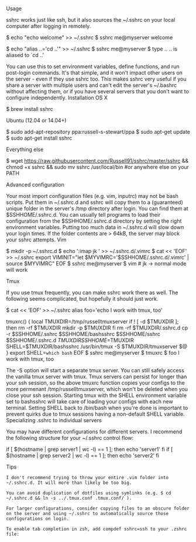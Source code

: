 Usage

sshrc works just like ssh, but it also sources the ~/.sshrc on your local computer after logging in remotely.

$ echo "echo welcome" >> ~/.sshrc
$ sshrc me@myserver
welcome

$ echo "alias ..='cd ..'" >> ~/.sshrc
$ sshrc me@myserver
$ type ..
.. is aliased to `cd ..'

You can use this to set environment variables, define functions, and run post-login commands. It's that simple, and it won't impact other users on the server - even if they use sshrc too. This makes sshrc very useful if you share a server with multiple users and can't edit the server's ~/.bashrc without affecting them, or if you have several servers that you don't want to configure independently.
Installation
OS X

$ brew install sshrc

Ubuntu (12.04 or 14.04+)

$ sudo add-apt-repository ppa:russell-s-stewart/ppa
$ sudo apt-get update
$ sudo apt-get install sshrc

Everything else

$ wget https://raw.githubusercontent.com/Russell91/sshrc/master/sshrc && 
chmod +x sshrc && 
sudo mv sshrc /usr/local/bin #or anywhere else on your PATH

Advanced configuration

Your most import configuration files (e.g. vim, inputrc) may not be bash scripts. Put them in ~/.sshrc.d and sshrc will copy them to a (guaranteed) unique folder in the server's /tmp directory after login. You can find them at $SSHHOME/.sshrc.d. You can usually tell programs to load their configuration from the $SSHHOME/.sshrc.d directory by setting the right environment variables. Putting too much data in ~/.sshrc.d will slow down your login times. If the folder contents are > 64kB, the server may block your sshrc attempts.
Vim

$ mkdir -p ~/.sshrc.d
$ echo ':imap <special> jk <Esc>' >> ~/.sshrc.d/.vimrc
$ cat << 'EOF' >> ~/.sshrc
export VIMINIT="let \$MYVIMRC='$SSHHOME/.sshrc.d/.vimrc' | source \$MYVIMRC"
EOF
$ sshrc me@myserver
$ vim # jk -> normal mode will work

Tmux

If you use tmux frequently, you can make sshrc work there as well. The following seems complicated, but hopefully it should just work.

$ cat << 'EOF' >> ~/.sshrc
alias foo='echo I work with tmux, too'

tmuxrc() {
    local TMUXDIR=/tmp/russelltmuxserver
    if ! [ -d $TMUXDIR ]; then
        rm -rf $TMUXDIR
        mkdir -p $TMUXDIR
    fi
    rm -rf $TMUXDIR/.sshrc.d
    cp -r $SSHHOME/.sshrc $SSHHOME/bashsshrc $SSHHOME/sshrc $SSHHOME/.sshrc.d $TMUXDIR
    SSHHOME=$TMUXDIR SHELL=$TMUXDIR/bashsshrc /usr/bin/tmux -S $TMUXDIR/tmuxserver $@
}
export SHELL=`which bash`
EOF
$ sshrc me@myserver
$ tmuxrc
$ foo
I work with tmux, too

The -S option will start a separate tmux server. You can still safely access the vanilla tmux server with tmux. Tmux servers can persist for longer than your ssh session, so the above tmuxrc function copies your configs to the more permenant /tmp/russelltmuxserver, which won't be deleted when you close your ssh session. Starting tmux with the SHELL environment variable set to bashsshrc will take care of loading your configs with each new terminal. Setting SHELL back to /bin/bash when you're done is important to prevent quirks due to tmux sessions having a non-default SHELL variable.
Specializing .sshrc to individual servers

You may have different configurations for different servers. I recommend the following structure for your ~/.sshrc control flow:

if [ $(hostname | grep server1 | wc -l) == 1 ]; then
    echo 'server1'
fi
if [ $(hostname | grep server2 | wc -l) == 1 ]; then
    echo 'server2'
fi

Tips

    I don't recommend trying to throw your entire .vim folder into ~/.sshrc.d. It will more than likely be too big.

    You can avoid duplication of dotfiles using symlinks (e.g. $ cd ~/.sshrc.d && ln -s ../.tmux.conf .tmux.conf/ ).

    For larger configurations, consider copying files to an obscure folder on the server and using ~/.sshrc to automatically source those configurations on login.

    To enable tab completion in zsh, add compdef sshrc=ssh to your .zshrc file:


